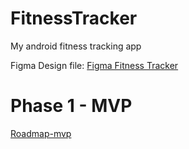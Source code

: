 # FitnessTracker
My android fitness tracking app 

Figma Design file: [Figma Fitness Tracker](https://www.figma.com/file/DQew3Rpb4RWafsK2aYilMH/ThinkerByte?type=design&node-id=0-1&mode=design&t=MdLpQhzOzrklrsuE-0)

# Phase 1 - MVP
[Roadmap-mvp](notes/Roadmap-mvp.md)
